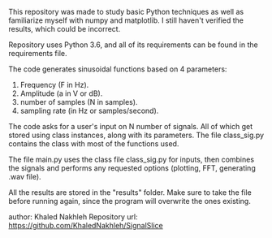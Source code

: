 This repository was made to study basic Python techniques as well as familiarize myself with numpy and matplotlib. I still haven't verified the results, which could be incorrect.

Repository uses Python 3.6, and all of its requirements can be found in the requirements file.

The code generates sinusoidal functions based on 4 parameters:

1) Frequency (F in Hz).
2) Amplitude (a in V or dB).
3) number of samples (N in samples).
4) sampling rate (in Hz or samples/second).

The code asks for a user's input on N number of signals. All of which get stored using class instances, along with its parameters. The file class_sig.py contains the class with most of the functions used. 

The file main.py uses the class file class_sig.py for inputs, then combines the signals and performs any requested options (plotting, FFT, generating .wav file). 

All the results are stored in the "results" folder. Make sure to take the file before running again, since the program will overwrite the ones existing.


author: Khaled Nakhleh
Repository url: https://github.com/KhaledNakhleh/SignalSlice
